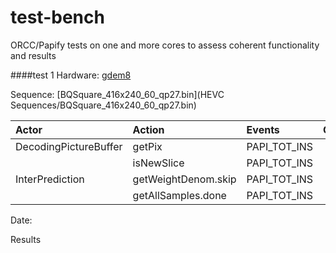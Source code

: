 test-bench
==========

ORCC/Papify tests on one and more cores to assess coherent functionality and results


####test 1
Hardware: [gdem8](sys_info/gdem8)

Sequence: [BQSquare_416x240_60_qp27.bin](HEVC Sequences/BQSquare_416x240_60_qp27.bin)

| Actor | Action         | Events | Core |
| :------------- | :----------- | :----------- |:-----------: |
| DecodingPictureBuffer      |getPix|PAPI_TOT_INS|0|
|     |isNewSlice|PAPI_TOT_INS|0|
| InterPrediction      |getWeightDenom.skip|PAPI_TOT_INS|0|
|     |getAllSamples.done|PAPI_TOT_INS|0|

Date:

Results
